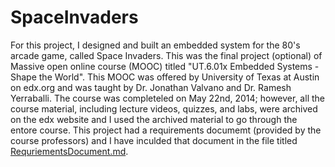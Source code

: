 SpaceInvaders
=============

For this project, I designed and built an embedded system for the 80's arcade game, called Space Invaders. This was the final project (optional) of Massive open online course (MOOC) titled "UT.6.01x Embedded Systems - Shape the World". This MOOC was offered by University of Texas at Austin on edx.org and was taught by Dr. Jonathan Valvano and Dr. Ramesh Yerraballi. The course was completeled on May 22nd, 2014; however, all the course material, including lecture videos, quizzes, and labs, were archived on the edx website and I used the archived material to go through the entore course. This project had a requirements documemt (provided by the course professors) and I have inculded that document in the file titled [RequriementsDocument.md](https://raw.githubusercontent.com/tjqadri101/SpaceInvaders/master/RequriementsDocument.md).
